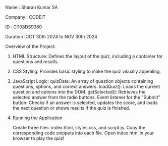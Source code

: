 Name : Sharan Kumar SA

Company : CODEIT 

ID : CT08DS9380

Duration :OCT 30th 2024 to NOV 30th 2024

Overview of the Project:


1. HTML Structure: Defines the layout of the quiz, including a container for questions and results.
3. CSS Styling: Provides basic styling to make the quiz visually appealing.
3. JavaScript Logic:
   quizData: An array of question objects containing questions, options, and correct answers.
   loadQuiz(): Loads the current question and options into the DOM.
   getSelected(): Retrieves the selected answer from the radio buttons.
   Event listener for the "Submit" button: Checks if an answer is selected, updates the score, and loads the next question or shows results if the quiz is finished.
   
5. Running the Application

   Create three files: index.html, styles.css, and script.js.
   Copy the corresponding code snippets into each file.
   Open index.html in your browser to play the quiz!
